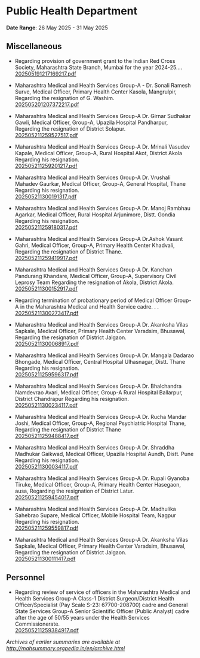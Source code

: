 # Public Health Department

**Date Range**: 26 May 2025 - 31 May 2025


## Miscellaneous
- Regarding provision of government grant to the Indian Red Cross Society, Maharashtra State Branch, Mumbai for the year 2024-25....\
  [202505191217169217.pdf](https://gr.maharashtra.gov.in/Site/Upload/Government%20Resolutions/English/202505191217169217.pdf)

- Maharashtra Medical and Health Services Group-A - Dr. Sonali Ramesh Surve, Medical Officer, Primary Health Center Kasola, Mangrulpir, Regarding the resignation of G. Washim.\
  [202505201207372217.pdf](https://gr.maharashtra.gov.in/Site/Upload/Government%20Resolutions/English/202505201207372217.pdf)

- Maharashtra Medical and Health Services Group-A  Dr. Girnar Sudhakar Gawli, Medical Officer, Group-A, Upazila Hospital Pandharpur, Regarding the resignation of District Solapur.\
  [202505211259527517.pdf](https://gr.maharashtra.gov.in/Site/Upload/Government%20Resolutions/English/202505211259527517.pdf)

- Maharashtra Medical and Health Services Group-A  Dr. Mrinali Vasudev Kapale, Medical Officer, Group-A, Rural Hospital Akot, District Akola Regarding his resignation.\
  [202505211259201217.pdf](https://gr.maharashtra.gov.in/Site/Upload/Government%20Resolutions/English/202505211259201217.pdf)

- Maharashtra Medical and Health Services Group-A  Dr. Vrushali Mahadev Gaurkar, Medical Officer, Group-A, General Hospital, Thane Regarding his resignation.\
  [202505211300191317.pdf](https://gr.maharashtra.gov.in/Site/Upload/Government%20Resolutions/English/202505211300191317.pdf)

- Maharashtra Medical and Health Services Group-A  Dr. Manoj Rambhau Agarkar, Medical Officer,     Rural Hospital Arjunimore, Distt. Gondia Regarding his resignation.\
  [202505211259180317.pdf](https://gr.maharashtra.gov.in/Site/Upload/Government%20Resolutions/English/202505211259180317.pdf)

- Maharashtra Medical and Health Services Group-A  Dr.Ashok Vasant Gahri, Medical Officer, Group-A, Primary Health Center Khadvali, Regarding the resignation of District Thane.\
  [202505211259419917.pdf](https://gr.maharashtra.gov.in/Site/Upload/Government%20Resolutions/English/202505211259419917.pdf)

- Maharashtra Medical and Health Services Group-A  Dr. Kanchan Pandurang Khandare, Medical Officer, Group-A, Supervisory Civil Leprosy Team Regarding the resignation of Akola, District Akola.\
  [202505211300152917.pdf](https://gr.maharashtra.gov.in/Site/Upload/Government%20Resolutions/English/202505211300152917.pdf)

- Regarding termination of probationary period of Medical Officer Group-A in the Maharashtra Medical and Health Service cadre. . .\
  [202505211300273417.pdf](https://gr.maharashtra.gov.in/Site/Upload/Government%20Resolutions/English/202505211300273417.pdf)

- Maharashtra Medical and Health Services Group-A  Dr. Akanksha Vilas Sapkale, Medical Officer, Primary Health Center Varadsim, Bhusawal, Regarding the resignation of District Jalgaon.\
  [202505211300068917.pdf](https://gr.maharashtra.gov.in/Site/Upload/Government%20Resolutions/English/202505211300068917.pdf)

- Maharashtra Medical and Health Services Group-A  Dr. Mangala Dadarao Bhongade, Medical Officer, Central Hospital Ulhasnagar, Distt. Thane Regarding his resignation.\
  [202505211259596317.pdf](https://gr.maharashtra.gov.in/Site/Upload/Government%20Resolutions/English/202505211259596317.pdf)

- Maharashtra Medical and Health Services Group-A  Dr. Bhalchandra Namdevrao Avari, Medical Officer, Group-A Rural Hospital Ballarpur, District Chandrapur Regarding his resignation.\
  [202505211300234117.pdf](https://gr.maharashtra.gov.in/Site/Upload/Government%20Resolutions/English/202505211300234117.pdf)

- Maharashtra Medical and Health Services Group-A  Dr. Rucha Mandar Joshi, Medical Officer, Group-A, Regional Psychiatric Hospital Thane, Regarding the resignation of District Thane\
  [202505211259488417.pdf](https://gr.maharashtra.gov.in/Site/Upload/Government%20Resolutions/English/202505211259488417.pdf)

- Maharashtra Medical and Health Services Group-A  Dr. Shraddha Madhukar Gaikwad, Medical Officer, Upazila Hospital Aundh, Distt. Pune Regarding his resignation.\
  [202505211300034117.pdf](https://gr.maharashtra.gov.in/Site/Upload/Government%20Resolutions/English/202505211300034117.pdf)

- Maharashtra Medical and Health Services Group-A  Dr. Rupali Gyanoba Tiruke, Medical Officer, Group-A, Primary Health Center Hasegaon, ausa, Regarding the resignation of District Latur.\
  [202505211259454017.pdf](https://gr.maharashtra.gov.in/Site/Upload/Government%20Resolutions/English/202505211259454017.pdf)

- Maharashtra Medical and Health Services Group-A    Dr. Madhulika Sahebrao Supare, Medical Officer,   Mobile Hospital Team, Nagpur    Regarding his resignation.\
  [202505211259559817.pdf](https://gr.maharashtra.gov.in/Site/Upload/Government%20Resolutions/English/202505211259559817.pdf)

- Maharashtra Medical and Health Services Group-A  Dr. Akanksha Vilas Sapkale, Medical Officer, Primary Health Center Varadsim, Bhusawal, Regarding the resignation of District Jalgaon.\
  [202505211300111417.pdf](https://gr.maharashtra.gov.in/Site/Upload/Government%20Resolutions/English/202505211300111417.pdf)

## Personnel
- Regarding review of service of officers in the Maharashtra Medical and Health Services Group-A Class-1 District Surgeon/District Health Officer/Specialist (Pay Scale S-23: 67700-208700) cadre and General State Services Group-A Senior Scientific Officer (Public Analyst) cadre after the age of 50/55 years under the Health Services Commissionerate.\
  [202505211259384917.pdf](https://gr.maharashtra.gov.in/Site/Upload/Government%20Resolutions/English/202505211259384917.pdf)


*Archives of earlier summaries are available at http://mahsummary.orgpedia.in/en/archive.html*